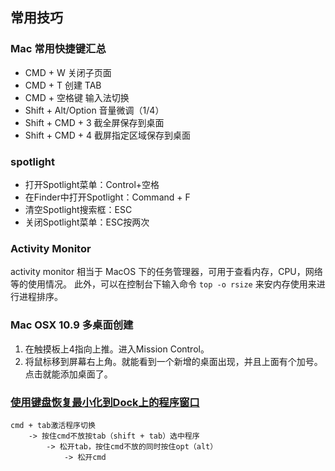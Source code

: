 ## 常用技巧

### Mac 常用快捷键汇总

* CMD + W               关闭子页面
* CMD + T               创建 TAB
* CMD + 空格键           输入法切换
* Shift + Alt/Option    音量微调（1/4）
* Shift + CMD + 3       截全屏保存到桌面
* Shift + CMD + 4       截屏指定区域保存到桌面

### spotlight

* 打开Spotlight菜单：Control+空格
* 在Finder中打开Spotlight：Command + F
* 清空Spotlight搜索框：ESC
* 关闭Spotlight菜单：ESC按两次

### Activity Monitor

activity monitor 相当于 MacOS 下的任务管理器，可用于查看内存，CPU，网络等的使用情况。
此外，可以在控制台下输入命令 `top -o rsize` 来安内存使用来进行进程排序。

### Mac OSX 10.9 多桌面创建

1. 在触摸板上4指向上推。进入Mission Control。
2. 将鼠标移到屏幕右上角。就能看到一个新增的桌面出现，并且上面有个加号。点击就能添加桌面了。

### [使用键盘恢复最小化到Dock上的程序窗口](http://www.macx.cn/thread-1011644-1-1.html)
    
    cmd + tab激活程序切换
        -> 按住cmd不放按tab（shift + tab）选中程序 
            -> 松开tab，按住cmd不放的同时按住opt（alt）
                -> 松开cmd
